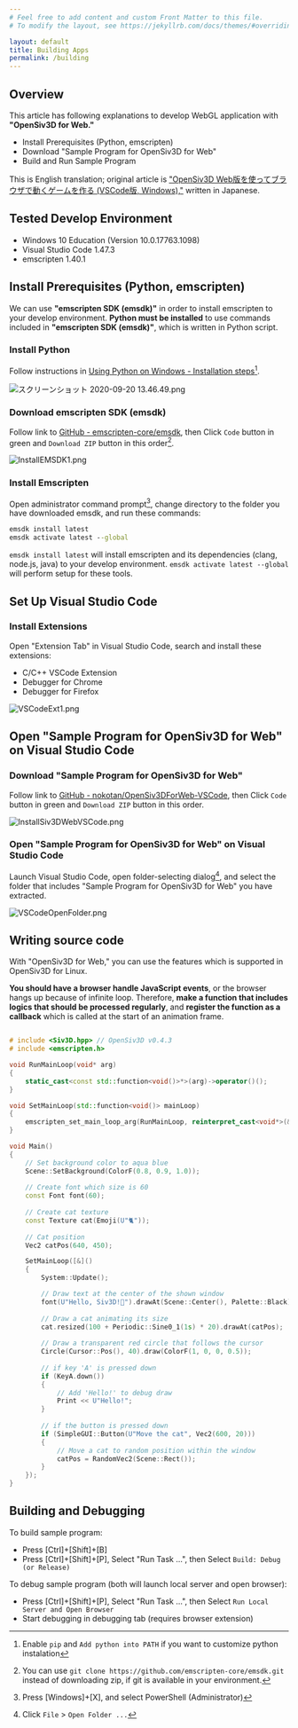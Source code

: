 ```yaml
---
# Feel free to add content and custom Front Matter to this file.
# To modify the layout, see https://jekyllrb.com/docs/themes/#overriding-theme-defaults

layout: default
title: Building Apps
permalink: /building
---
```


## Overview

This article has following explanations to develop WebGL application with **"OpenSiv3D for Web."**

- Install Prerequisites (Python, emscripten)
- Download "Sample Program for OpenSiv3D for Web"
- Build and Run Sample Program

This is English translation; original article is ["OpenSiv3D Web版を使ってブラウザで動くゲームを作る (VSCode版, Windows),"](https://qiita.com/nokotan/items/8fc8a3c0837ac2f532f4) written in Japanese.

## Tested Develop Environment

- Windows 10 Education (Version 10.0.17763.1098)
- Visual Studio Code 1.47.3
- emscripten 1.40.1

## Install Prerequisites (Python, emscripten)

We can use **"emscripten SDK (emsdk)"** in order to install emscripten to your develop environment. **Python must be installed** to use commands included in **"emscripten SDK (emsdk)"**, which is written in Python script.

### Install Python

Follow instructions in [Using Python on Windows - Installation steps](https://docs.python.org/3/using/windows.html#installation-steps)[^custom-python].

[^custom-python]: Enable `pip` and `Add python into PATH` if you want to customize python instalation

![スクリーンショット 2020-09-20 13.46.49.png](https://qiita-image-store.s3.ap-northeast-1.amazonaws.com/0/158514/4d64cf59-fc85-eeee-b118-a34946b7abb1.png)

### Download emscripten SDK (emsdk)

Follow link to [GitHub - emscripten-core/emsdk](https://github.com/emscripten-core/emsdk/), then Click `Code` button in green and `Download ZIP` button in this order[^emsdk-git].

[^emsdk-git]: You can use `git clone https://github.com/emscripten-core/emsdk.git` instead of downloading zip, if git is available in your environment.

![InstallEMSDK1.png](https://qiita-image-store.s3.ap-northeast-1.amazonaws.com/0/158514/4b923473-ecf0-0266-950e-e5a8044ec60f.png)

### Install Emscripten

Open administrator command prompt[^admin-cmd], change directory to the folder you have downloaded emsdk, and run these commands:

[^admin-cmd]: Press [Windows]+[X], and select PowerShell (Administrator)

```bat
emsdk install latest
emsdk activate latest --global
```

`emsdk install latest` will install emscripten and its dependencies (clang, node.js, java) to your develop environment.
`emsdk activate latest --global` will perform setup for these tools.

## Set Up Visual Studio Code

### Install Extensions

Open "Extension Tab" in Visual Studio Code, search and install these extensions: 

- C/C++ VSCode Extension
- Debugger for Chrome
- Debugger for Firefox

![VSCodeExt1.png](https://qiita-image-store.s3.ap-northeast-1.amazonaws.com/0/158514/bf97ad48-9626-4898-d671-48b740ddaecc.png)

## Open "Sample Program for OpenSiv3D for Web" on Visual Studio Code

### Download "Sample Program for OpenSiv3D for Web"

Follow link to [GitHub - nokotan/OpenSiv3DForWeb-VSCode](https://github.com/nokotan/OpenSiv3DForWeb-VSCode), then Click `Code` button in green and `Download ZIP` button in this order.

![InstallSiv3DWebVSCode.png](https://qiita-image-store.s3.ap-northeast-1.amazonaws.com/0/158514/3c6d1c31-e6ff-0fb4-a00c-0086a2fafd12.png)

### Open "Sample Program for OpenSiv3D for Web" on Visual Studio Code

Launch Visual Studio Code, open folder-selecting dialog[^open-dialog], and select the folder that includes "Sample Program for OpenSiv3D for Web" you have extracted.

[^open-dialog]: Click `File` > `Open Folder ...`

  ![VSCodeOpenFolder.png](https://qiita-image-store.s3.ap-northeast-1.amazonaws.com/0/158514/385e8dfe-3f3a-431f-a8ed-63e2d491723c.png)

## Writing source code

With "OpenSiv3D for Web," you can use the features which is supported in OpenSiv3D  for Linux.

**You should have a browser handle JavaScript events**, or the browser hangs up because of infinite loop. Therefore, **make a function that includes logics that should be processed regularly**, and **register the function as a callback** which is called at the start of an animation frame.

```c++:Main.cpp

# include <Siv3D.hpp> // OpenSiv3D v0.4.3
# include <emscripten.h>

void RunMainLoop(void* arg)
{
	static_cast<const std::function<void()>*>(arg)->operator()();
}

void SetMainLoop(std::function<void()> mainLoop)
{
	emscripten_set_main_loop_arg(RunMainLoop, reinterpret_cast<void*>(&mainLoop), 0, 1);
}

void Main()
{
	// Set background color to aqua blue
	Scene::SetBackground(ColorF(0.8, 0.9, 1.0));
	
	// Create font which size is 60
	const Font font(60);
	
	// Create cat texture
	const Texture cat(Emoji(U"🐈"));
	
	// Cat position
	Vec2 catPos(640, 450);

	SetMainLoop([&]()
	{
		System::Update();

		// Draw text at the center of the shown window
		font(U"Hello, Siv3D!🐣").drawAt(Scene::Center(), Palette::Black);
		
		// Draw a cat animating its size
		cat.resized(100 + Periodic::Sine0_1(1s) * 20).drawAt(catPos);
		
		// Draw a transparent red circle that follows the cursor
		Circle(Cursor::Pos(), 40).draw(ColorF(1, 0, 0, 0.5));
		
		// if key 'A' is pressed down
		if (KeyA.down())
		{
			// Add 'Hello!' to debug draw
			Print << U"Hello!";
		}
		
		// if the button is pressed down
		if (SimpleGUI::Button(U"Move the cat", Vec2(600, 20)))
		{
			// Move a cat to random position within the window
			catPos = RandomVec2(Scene::Rect());
		}
	});
}
```

## Building and Debugging

To build sample program:

- Press [Ctrl]+[Shift]+[B]
- Press [Ctrl]+[Shift]+[P], Select "Run Task ...", then Select `Build: Debug (or Release)`

To debug sample program (both will launch local server and open browser):

- Press [Ctrl]+[Shift]+[P], Select "Run Task ...", then Select `Run Local Server and Open Browser`
- Start debugging in debugging tab (requires browser extension)
